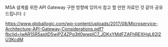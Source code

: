 







MSA 설계를 위한 API Gateway 구현 방향에 있어서 참고 할 만한 자료인 것 같아 공유 드립니다 :)


https://www.globallogic.com/wp-content/uploads/2017/08/Microservice-Architecture-API-Gateway-Considerations.pdf?fbclid=IwAR1SR5asjtD5wjPZ4ZPg3tl0wwplC7_JDKxYMdFZAFhREXHgL62l2U3KcdM






